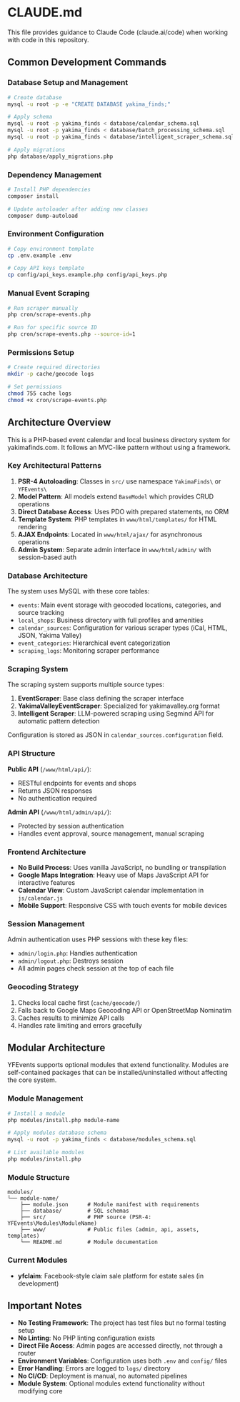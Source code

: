 # CLAUDE.md

This file provides guidance to Claude Code (claude.ai/code) when working with code in this repository.

## Common Development Commands

### Database Setup and Management
```bash
# Create database
mysql -u root -p -e "CREATE DATABASE yakima_finds;"

# Apply schema
mysql -u root -p yakima_finds < database/calendar_schema.sql
mysql -u root -p yakima_finds < database/batch_processing_schema.sql
mysql -u root -p yakima_finds < database/intelligent_scraper_schema.sql

# Apply migrations
php database/apply_migrations.php
```

### Dependency Management
```bash
# Install PHP dependencies
composer install

# Update autoloader after adding new classes
composer dump-autoload
```

### Environment Configuration
```bash
# Copy environment template
cp .env.example .env

# Copy API keys template
cp config/api_keys.example.php config/api_keys.php
```

### Manual Event Scraping
```bash
# Run scraper manually
php cron/scrape-events.php

# Run for specific source ID
php cron/scrape-events.php --source-id=1
```

### Permissions Setup
```bash
# Create required directories
mkdir -p cache/geocode logs

# Set permissions
chmod 755 cache logs
chmod +x cron/scrape-events.php
```

## Architecture Overview

This is a PHP-based event calendar and local business directory system for yakimafinds.com. It follows an MVC-like pattern without using a framework.

### Key Architectural Patterns

1. **PSR-4 Autoloading**: Classes in `src/` use namespace `YakimaFinds\` or `YFEvents\`
2. **Model Pattern**: All models extend `BaseModel` which provides CRUD operations
3. **Direct Database Access**: Uses PDO with prepared statements, no ORM
4. **Template System**: PHP templates in `www/html/templates/` for HTML rendering
5. **AJAX Endpoints**: Located in `www/html/ajax/` for asynchronous operations
6. **Admin System**: Separate admin interface in `www/html/admin/` with session-based auth

### Database Architecture

The system uses MySQL with these core tables:
- `events`: Main event storage with geocoded locations, categories, and source tracking
- `local_shops`: Business directory with full profiles and amenities
- `calendar_sources`: Configuration for various scraper types (iCal, HTML, JSON, Yakima Valley)
- `event_categories`: Hierarchical event categorization
- `scraping_logs`: Monitoring scraper performance

### Scraping System

The scraping system supports multiple source types:
1. **EventScraper**: Base class defining the scraper interface
2. **YakimaValleyEventScraper**: Specialized for yakimavalley.org format
3. **Intelligent Scraper**: LLM-powered scraping using Segmind API for automatic pattern detection

Configuration is stored as JSON in `calendar_sources.configuration` field.

### API Structure

**Public API** (`/www/html/api/`):
- RESTful endpoints for events and shops
- Returns JSON responses
- No authentication required

**Admin API** (`/www/html/admin/api/`):
- Protected by session authentication
- Handles event approval, source management, manual scraping

### Frontend Architecture

- **No Build Process**: Uses vanilla JavaScript, no bundling or transpilation
- **Google Maps Integration**: Heavy use of Maps JavaScript API for interactive features
- **Calendar View**: Custom JavaScript calendar implementation in `js/calendar.js`
- **Mobile Support**: Responsive CSS with touch events for mobile devices

### Session Management

Admin authentication uses PHP sessions with these key files:
- `admin/login.php`: Handles authentication
- `admin/logout.php`: Destroys session
- All admin pages check session at the top of each file

### Geocoding Strategy

1. Checks local cache first (`cache/geocode/`)
2. Falls back to Google Maps Geocoding API or OpenStreetMap Nominatim
3. Caches results to minimize API calls
4. Handles rate limiting and errors gracefully

## Modular Architecture

YFEvents supports optional modules that extend functionality. Modules are self-contained packages that can be installed/uninstalled without affecting the core system.

### Module Management
```bash
# Install a module
php modules/install.php module-name

# Apply modules database schema
mysql -u root -p yakima_finds < database/modules_schema.sql

# List available modules
php modules/install.php
```

### Module Structure
```
modules/
└── module-name/
    ├── module.json      # Module manifest with requirements
    ├── database/        # SQL schemas
    ├── src/             # PHP source (PSR-4: YFEvents\Modules\ModuleName)
    ├── www/             # Public files (admin, api, assets, templates)
    └── README.md        # Module documentation
```

### Current Modules
- **yfclaim**: Facebook-style claim sale platform for estate sales (in development)

## Important Notes

- **No Testing Framework**: The project has test files but no formal testing setup
- **No Linting**: No PHP linting configuration exists
- **Direct File Access**: Admin pages are accessed directly, not through a router
- **Environment Variables**: Configuration uses both `.env` and `config/` files
- **Error Handling**: Errors are logged to `logs/` directory
- **No CI/CD**: Deployment is manual, no automated pipelines
- **Module System**: Optional modules extend functionality without modifying core